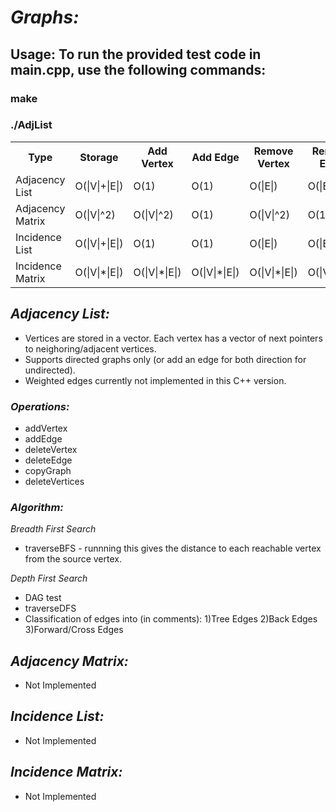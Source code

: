 # *Graphs:*

## Usage: To run the provided test code in main.cpp, use the following commands:
### make
### ./AdjList

<table>
  <tr>
    <th>Type</th><th>Storage</th><th>Add Vertex</th><th>Add Edge</th><th>Remove Vertex</th><th>Remove Edge</th><th>Query</th>
  </tr>
  <tr>
    <td>Adjacency List</td><td>O(|V|+|E|)</td><td>O(1)</td><td>O(1)</td><td>O(|E|)</td><td>O(|E|)</td><td>O(|V|)</td>
  </tr>
  <tr>
    <td>Adjacency Matrix</td><td>O(|V|^2)</td><td>O(|V|^2)</td><td>O(1)</td><td>O(|V|^2)</td><td>O(1)</td><td>O(1)</td>
  </tr>
  <tr>
    <td>Incidence List</td><td>O(|V|+|E|)</td><td>O(1)</td><td>O(1)</td><td>O(|E|)</td><td>O(|E|)</td><td>O(|E|)</td>
  </tr>
  <tr>
    <td>Incidence Matrix</td><td>O(|V|*|E|)</td><td>O(|V|*|E|)</td><td>O(|V|*|E|)</td><td>O(|V|*|E|)</td><td>O(|V|*|E|)</td><td>O(|E|)</td>
  </tr>
</table>

## *Adjacency List:*
- Vertices are stored in a vector. Each vertex has a vector of next pointers to neighoring/adjacent vertices. 
- Supports directed graphs only (or add an edge for both direction for undirected).
- Weighted edges currently not implemented in this C++ version.

### *Operations:*
- addVertex
- addEdge
- deleteVertex
- deleteEdge
- copyGraph
- deleteVertices

### *Algorithm:*
*Breadth First Search*
- traverseBFS - runnning this gives the distance to each reachable vertex from the source vertex.

*Depth First Search*
- DAG test
- traverseDFS
- Classification of edges into (in comments): 
1)Tree Edges 
2)Back Edges 
3)Forward/Cross Edges

## *Adjacency Matrix:*
- Not Implemented

## *Incidence List:*
- Not Implemented

## *Incidence Matrix:*
- Not Implemented

